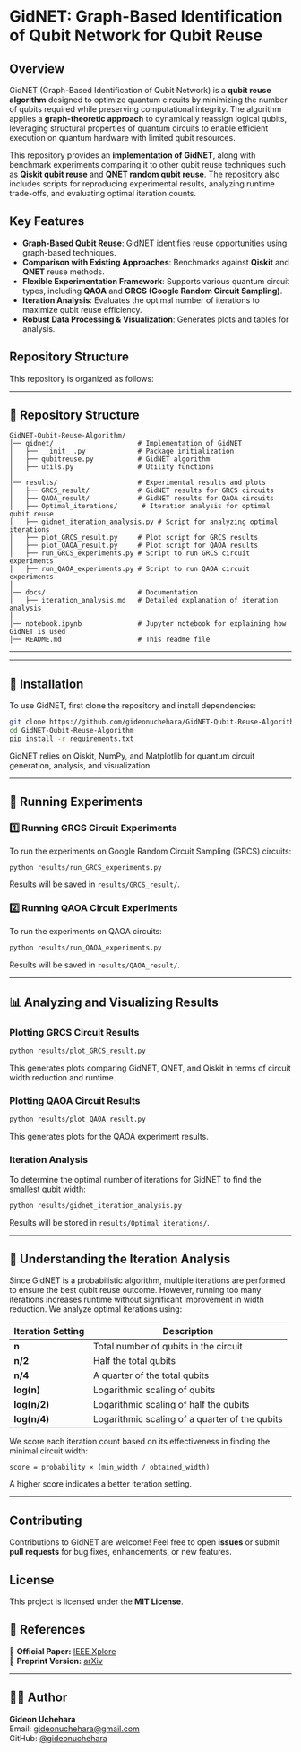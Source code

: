 # GidNET: Graph-Based Identification of Qubit Network for Qubit Reuse

## Overview
GidNET (Graph-Based Identification of Qubit Network) is a **qubit reuse algorithm** designed to optimize quantum circuits by minimizing the number of qubits required while preserving computational integrity. The algorithm applies a **graph-theoretic approach** to dynamically reassign logical qubits, leveraging structural properties of quantum circuits to enable efficient execution on quantum hardware with limited qubit resources.

This repository provides an **implementation of GidNET**, along with benchmark experiments comparing it to other qubit reuse techniques such as **Qiskit qubit reuse** and **QNET random qubit reuse**. The repository also includes scripts for reproducing experimental results, analyzing runtime trade-offs, and evaluating optimal iteration counts.

## Key Features
- **Graph-Based Qubit Reuse**: GidNET identifies reuse opportunities using graph-based techniques.
- **Comparison with Existing Approaches**: Benchmarks against **Qiskit** and **QNET** reuse methods.
- **Flexible Experimentation Framework**: Supports various quantum circuit types, including **QAOA** and **GRCS (Google Random Circuit Sampling)**.
- **Iteration Analysis**: Evaluates the optimal number of iterations to maximize qubit reuse efficiency.
- **Robust Data Processing & Visualization**: Generates plots and tables for analysis.

## Repository Structure
This repository is organized as follows:

---

## 📂 Repository Structure

```
GidNET-Qubit-Reuse-Algorithm/
│── gidnet/                     # Implementation of GidNET
│   ├── __init__.py             # Package initialization
│   ├── qubitreuse.py           # GidNET algorithm
│   ├── utils.py                # Utility functions
│
│── results/                    # Experimental results and plots
│   ├── GRCS_result/            # GidNET results for GRCS circuits
│   ├── QAOA_result/            # GidNET results for QAOA circuits
│   ├── Optimal_iterations/      # Iteration analysis for optimal qubit reuse
│   ├── gidnet_iteration_analysis.py # Script for analyzing optimal iterations
│   ├── plot_GRCS_result.py     # Plot script for GRCS results
│   ├── plot_QAOA_result.py     # Plot script for QAOA results
│   ├── run_GRCS_experiments.py # Script to run GRCS circuit experiments
│   ├── run_QAOA_experiments.py # Script to run QAOA circuit experiments
│
│── docs/                       # Documentation
│   ├── iteration_analysis.md   # Detailed explanation of iteration analysis
│
│── notebook.ipynb              # Jupyter notebook for explaining how GidNET is used
│── README.md                   # This readme file
```

---

<!--

### **1. Core Algorithm (gidnet/)**
- **`gidnet/qubitreuse.py`** - Implementation of GidNET’s qubit reuse algorithm.
- **`gidnet/utils.py`** - Helper functions, including circuit transformations and analysis tools.
- **`gidnet/__init__.py`** - Package initialization.

### **2. Experimental Results (results/)**
Contains data, scripts, and plots generated from benchmark experiments:

- **GRCS_result/** - Results from Google Random Circuit Sampling experiments.
- **QAOA_result/** - Results from Quantum Approximate Optimization Algorithm (QAOA) circuits.
- **Optimal_iterations/** - Analysis of iteration count needed to achieve optimal qubit reuse.
- **data/** - Raw datasets used in experiments.
- **`run_GRCS_experiments.py`** - Script for running GRCS circuit experiments.
- **`run_QAOA_experiments.py`** - Script for running QAOA circuit experiments.
- **`plot_GRCS_result.py`** - Script for visualizing GRCS results.
- **`plot_QAOA_result.py`** - Script for visualizing QAOA results.
- **`gidnet_iteration_analysis.py`** - Computes the optimal number of iterations for GidNET.

### **3. Documentation (docs/)**
Contains explanatory materials and theoretical insights:
- **`docs/optimal_iterations_analysis.md`** - Explanation of how optimal iterations for GidNET are determined.
 -->
 
 ---

## 🔧 Installation

To use GidNET, first clone the repository and install dependencies:

```bash
git clone https://github.com/gideonuchehara/GidNET-Qubit-Reuse-Algorithm.git
cd GidNET-Qubit-Reuse-Algorithm
pip install -r requirements.txt
```

GidNET relies on Qiskit, NumPy, and Matplotlib for quantum circuit generation, analysis, and visualization.

---

## 🚀 Running Experiments

### 1️⃣ **Running GRCS Circuit Experiments**

To run the experiments on Google Random Circuit Sampling (GRCS) circuits:

```bash
python results/run_GRCS_experiments.py
```

Results will be saved in `results/GRCS_result/`.

### 2️⃣ **Running QAOA Circuit Experiments**

To run the experiments on QAOA circuits:

```bash
python results/run_QAOA_experiments.py
```

Results will be saved in `results/QAOA_result/`.

---

## 📊 Analyzing and Visualizing Results

### **Plotting GRCS Circuit Results**
```bash
python results/plot_GRCS_result.py
```
This generates plots comparing GidNET, QNET, and Qiskit in terms of circuit width reduction and runtime.

### **Plotting QAOA Circuit Results**
```bash
python results/plot_QAOA_result.py
```
This generates plots for the QAOA experiment results.

### **Iteration Analysis**
To determine the optimal number of iterations for GidNET to find the smallest qubit width:
```bash
python results/gidnet_iteration_analysis.py
```
Results will be stored in `results/Optimal_iterations/`.

---

## 📖 Understanding the Iteration Analysis

Since GidNET is a probabilistic algorithm, multiple iterations are performed to ensure the best qubit reuse outcome. However, running too many iterations increases runtime without significant improvement in width reduction. We analyze optimal iterations using:

| Iteration Setting  | Description |
|--------------------|-------------|
| **n**             | Total number of qubits in the circuit |
| **n/2**           | Half the total qubits |
| **n/4**           | A quarter of the total qubits |
| **log(n)**        | Logarithmic scaling of qubits |
| **log(n/2)**      | Logarithmic scaling of half the qubits |
| **log(n/4)**      | Logarithmic scaling of a quarter of the qubits |

We score each iteration count based on its effectiveness in finding the minimal circuit width:

```
score = probability × (min_width / obtained_width)
```

A higher score indicates a better iteration setting.

---

## Contributing
Contributions to GidNET are welcome! Feel free to open **issues** or submit **pull requests** for bug fixes, enhancements, or new features.

## License
This project is licensed under the **MIT License**.

## 📜 References

📄 **Official Paper:** [IEEE Xplore](https://ieeexplore.ieee.org/abstract/document/10821360?casa_token=F2Zpmr1CPiMAAAAA:mu8Zo15ZlD9sAoOst3680nRpIaIB5Tu_HXSiKofl6KUnf69q6yf__uJrVKdnaSuw0sP3q1MxdQ)  
📄 **Preprint Version:** [arXiv](https://arxiv.org/abs/2410.08817)

---

## 👨‍💻 Author

**Gideon Uchehara**  
Email: [gideonuchehara@gmail.com](mailto:gideonuchehara@gmail.com)  
GitHub: [@gideonuchehara](https://github.com/gideonuchehara)


